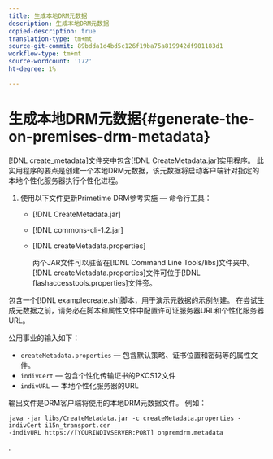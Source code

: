 ```yaml
---
title: 生成本地DRM元数据
description: 生成本地DRM元数据
copied-description: true
translation-type: tm+mt
source-git-commit: 89bdda1d4bd5c126f19ba75a819942df901183d1
workflow-type: tm+mt
source-wordcount: '172'
ht-degree: 1%

---
```



# 生成本地DRM元数据{#generate-the-on-premises-drm-metadata}

[!DNL create_metadata]文件夹中包含[!DNL CreateMetadata.jar]实用程序。 此实用程序的要点是创建一个本地DRM元数据，该元数据将启动客户端针对指定的本地个性化服务器执行个性化进程。

1. 使用以下文件更新Primetime DRM参考实施 — 命令行工具：

   * [!DNL CreateMetadata.jar]
   * [!DNL commons-cli-1.2.jar]
   * [!DNL createMetadata.properties]

      两个JAR文件可以驻留在[!DNL Command Line Tools/libs]文件夹中。 [!DNL createMetadata.properties]文件可位于[!DNL flashaccesstools.properties]文件旁。

<!--<a id="example_2116349CA33642CD9293EAD94A532ED8"></a>-->

包含一个[!DNL examplecreate.sh]脚本，用于演示元数据的示例创建。 在尝试生成元数据之前，请务必在脚本和属性文件中配置许可证服务器URL和个性化服务器URL。

公用事业的输入如下：

* `createMetadata.properties`  — 包含默认策略、证书位置和密码等的属性文件。
* `indivCert`  — 包含个性化传输证书的PKCS12文件
* `indivURL`  — 本地个性化服务器的URL

输出文件是DRM客户端将使用的本地DRM元数据文件。 例如：

```
java -jar libs/CreateMetadata.jar -c createMetadata.properties -indivCert i15n_transport.cer
-indivURL https://[YOURINDIVSERVER:PORT] onpremdrm.metadata
```

.